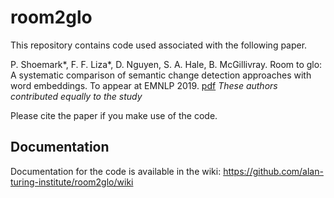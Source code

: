 # room2glo


This repository contains code used associated with the following paper.

P. Shoemark*, F. F. Liza*, D. Nguyen, S. A. Hale, B. McGillivray. Room to glo: A systematic comparison of semantic change detection approaches with word embeddings. To appear at EMNLP 2019. [pdf](https://www.dongnguyen.nl/publications/shoemark-liza-emnlp2019.pdf) *These authors contributed equally to the study*

Please cite the paper if you make use of the code.

## Documentation
Documentation for the code is available in the wiki: https://github.com/alan-turing-institute/room2glo/wiki




